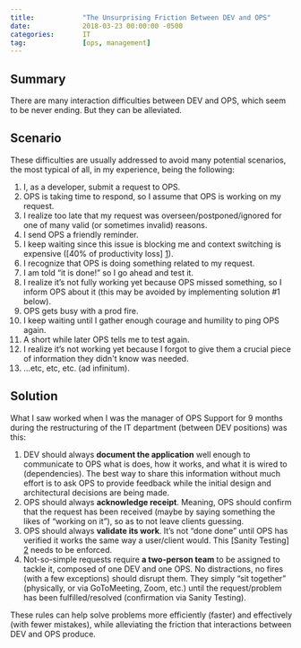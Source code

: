 ```yaml
---
title:            "The Unsurprising Friction Between DEV and OPS"
date:             2018-03-23 00:00:00 -0500
categories:       IT
tag:              [ops, management]
---
```


## Summary
There are many interaction difficulties between DEV and OPS, which seem to be never ending. But they can be alleviated.

## Scenario
These difficulties are usually addressed to avoid many potential scenarios, the most typical of all, in my experience, being the following:
1. I, as a developer, submit a request to OPS.
2. OPS is taking time to respond, so I assume that OPS is working on my request.
3. I realize too late that my request was overseen/postponed/ignored for one of many valid (or sometimes invalid) reasons.
4. I send OPS a friendly reminder.
5. I keep waiting since this issue is blocking me and context switching is expensive ([40% of productivity loss] [1]).
6. I recognize that OPS is doing something related to my request.
7. I am told “it is done!” so I go ahead and test it.
8. I realize it’s not fully working yet because OPS missed something, so I inform OPS about it (this may be avoided by implementing solution #1 below).
9. OPS gets busy with a prod fire.
10. I keep waiting until I gather enough courage and humility to ping OPS again.
11. A short while later OPS tells me to test again.
12. I realize it’s not working yet because I forgot to give them a crucial piece of information they didn't know was needed.
13. ...etc, etc, etc. (ad infinitum).

## Solution
What I saw worked when I was the manager of OPS Support for 9 months during the restructuring of the IT department (between DEV positions) was this:
1. DEV should always **document the application** well enough to communicate to OPS what is does, how it works, and what it is wired to (dependencies). The best way to share this information without much effort is to ask OPS to provide feedback while the initial design and architectural decisions are being made.
2. OPS should always **acknowledge receipt**. Meaning, OPS should confirm that the request has been received (maybe by saying something the likes of “working on it”), so as to not leave clients guessing.
3. OPS should always **validate its work**. It’s not “done done” until OPS has verified it works the same way a user/client would. This [Sanity Testing] [2] needs to be enforced.
4. Not-so-simple requests require **a two-person team** to be assigned to tackle it, composed of one DEV and one OPS. No distractions, no fires (with a few exceptions) should disrupt them. They simply “sit together” (physically, or via GoToMeeting, Zoom, etc.) until the request/problem has been fulfilled/resolved (confirmation via Sanity Testing).

These rules can help solve problems more efficiently (faster) and effectively (with fewer mistakes), while alleviating the friction that interactions between DEV and OPS produce. 

[1]: https://www.wrike.com/blog/high-cost-of-multitasking-for-productivity/
[2]: http://www.softwaretestingclass.com/sanity-testing/
